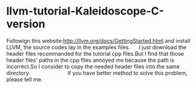 # llvm-tutorial-Kaleidoscope-C-version
Followign this website:http://llvm.org/docs/GettingStarted.html
and install LLVM, the source codes lay in the examples files.
     I just download the header files recommanded for the tutorial cpp files.But I find that those header files' paths in the cpp files annoyed me because the path is incorrect.So I consider to copy the needed header files into the same directory.
                        If you have better method to solve this problem, please tell me.

